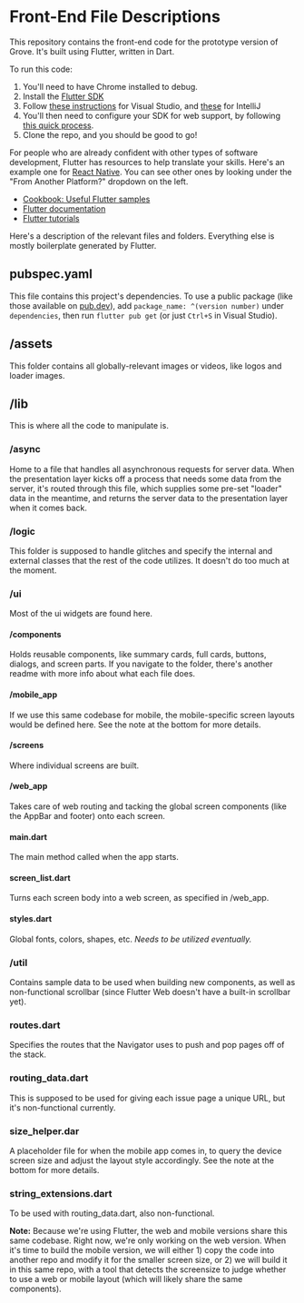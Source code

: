 # Front-End File Descriptions
This repository contains the front-end code for the prototype version of Grove. It's built using Flutter, written in Dart.

To run this code:
1. You'll need to have Chrome installed to debug.
2. Install the [Flutter SDK](https://flutter.dev/docs/get-started/install)
3. Follow [these instructions](https://flutter.dev/docs/development/tools/vs-code) for Visual Studio, and [these](https://flutter.dev/docs/development/tools/android-studio) for IntelliJ
4. You'll then need to configure your SDK for web support, by following [this quick process](https://flutter.dev/docs/get-started/web#set-up).
5. Clone the repo, and you should be good to go!

For people who are already confident with other types of software development, Flutter has resources to help translate your skills. Here's an example one for [React Native](https://flutter.dev/docs/get-started/flutter-for/react-native-devs). You can see other ones by looking under the "From Another Platform?" dropdown on the left.

- [Cookbook: Useful Flutter samples](https://flutter.dev/docs/cookbook)
- [Flutter documentation](https://flutter.dev/docs)
- [Flutter tutorials](https://flutter.dev/docs/reference/tutorials)

Here's a description of the relevant files and folders. Everything else is mostly boilerplate generated by Flutter.

## pubspec.yaml

This file contains this project's dependencies. To use a public package (like those available on [pub.dev](https://pub.dev)), add `package_name: ^(version number)` under `dependencies`, then run `flutter pub get` (or just `Ctrl+S` in Visual Studio).

## /assets

This folder contains all globally-relevant images or videos, like logos and loader images. 

## /lib

This is where all the code to manipulate is. 

### /async

Home to a file that handles all asynchronous requests for server data. When the presentation layer kicks off a process that needs some data from the server, it's routed through this file, which supplies some pre-set "loader" data in the meantime, and returns the server data to the presentation layer when it comes back.

### /logic

This folder is supposed to handle glitches and specify the internal and external classes that the rest of the code utilizes. It doesn't do too much at the moment.

### /ui

Most of the ui widgets are found here. 

#### /components

Holds reusable components, like summary cards, full cards, buttons, dialogs, and screen parts. If you navigate to the folder, there's another readme with more info about what each file does.

#### /mobile_app

If we use this same codebase for mobile, the mobile-specific screen layouts would be defined here. See the note at the bottom for more details.

#### /screens

Where individual screens are built.

#### /web_app

Takes care of web routing and tacking the global screen components (like the AppBar and footer) onto each screen.

#### main.dart

The main method called when the app starts.

#### screen_list.dart

Turns each screen body into a web screen, as specified in /web_app.

#### styles.dart

Global fonts, colors, shapes, etc. *Needs to be utilized eventually.*

### /util

Contains sample data to be used when building new components, as well as non-functional scrollbar (since Flutter Web doesn't have a built-in scrollbar yet).

### routes.dart

Specifies the routes that the Navigator uses to push and pop pages off of the stack.

### routing_data.dart

This is supposed to be used for giving each issue page a unique URL, but it's non-functional currently.

### size_helper.dar

A placeholder file for when the mobile app comes in, to query the device screen size and adjust the layout style accordingly. See the note at the bottom for more details.

### string_extensions.dart

To be used with routing_data.dart, also non-functional.

**Note:** Because we're using Flutter, the web and mobile versions share this same codebase. Right now, we're only working on the web version. When it's time to build the mobile version, we will either 1) copy the code into another repo and modify it for the smaller screen size, or 2) we will build it in this same repo, with a tool that detects the screensize to judge whether to use a web or mobile layout (which will likely share the same components).
